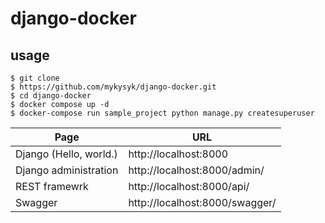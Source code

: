 # django-docker

## usage
```
$ git clone
$ https://github.com/mykysyk/django-docker.git
$ cd django-docker
$ docker compose up -d
$ docker-compose run sample_project python manage.py createsuperuser
```

|Page                  | URL |
|---                   |---   |
|Django (Hello, world.)|http://localhost:8000|
|Django administration |http://localhost:8000/admin/|
|REST framewrk         |http://localhost:8000/api/|
|Swagger               |http://localhost:8000/swagger/|
